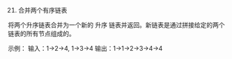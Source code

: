 21. 合并两个有序链表

将两个升序链表合并为一个新的 升序 链表并返回。新链表是通过拼接给定的两个链表的所有节点组成的。 
 
示例：
输入：1->2->4, 1->3->4
输出：1->1->2->3->4->4

